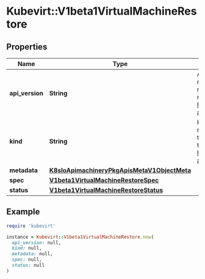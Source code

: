 # Kubevirt::V1beta1VirtualMachineRestore

## Properties

| Name | Type | Description | Notes |
| ---- | ---- | ----------- | ----- |
| **api_version** | **String** | APIVersion defines the versioned schema of this representation of an object. Servers should convert recognized schemas to the latest internal value, and may reject unrecognized values. More info: https://git.k8s.io/community/contributors/devel/sig-architecture/api-conventions.md#resources | [optional] |
| **kind** | **String** | Kind is a string value representing the REST resource this object represents. Servers may infer this from the endpoint the client submits requests to. Cannot be updated. In CamelCase. More info: https://git.k8s.io/community/contributors/devel/sig-architecture/api-conventions.md#types-kinds | [optional] |
| **metadata** | [**K8sIoApimachineryPkgApisMetaV1ObjectMeta**](K8sIoApimachineryPkgApisMetaV1ObjectMeta.md) |  | [optional] |
| **spec** | [**V1beta1VirtualMachineRestoreSpec**](V1beta1VirtualMachineRestoreSpec.md) |  |  |
| **status** | [**V1beta1VirtualMachineRestoreStatus**](V1beta1VirtualMachineRestoreStatus.md) |  | [optional] |

## Example

```ruby
require 'kubevirt'

instance = Kubevirt::V1beta1VirtualMachineRestore.new(
  api_version: null,
  kind: null,
  metadata: null,
  spec: null,
  status: null
)
```

